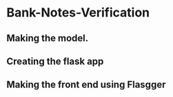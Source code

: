 # Bank-Notes-Verification
## Making the model.
## Creating the flask app
## Making the front end using Flasgger
